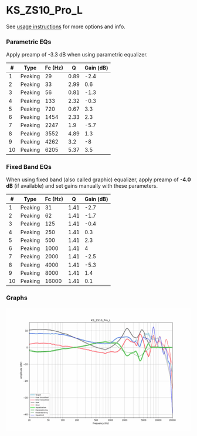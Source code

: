 # KS_ZS10_Pro_L
See [usage instructions](https://github.com/jaakkopasanen/AutoEq#usage) for more options and info.

### Parametric EQs
Apply preamp of -3.3 dB when using parametric equalizer.

|   # | Type    |   Fc (Hz) |    Q |   Gain (dB) |
|-----|---------|-----------|------|-------------|
|   1 | Peaking |        29 | 0.89 |        -2.4 |
|   2 | Peaking |        33 | 2.99 |         0.6 |
|   3 | Peaking |        56 | 0.81 |        -1.3 |
|   4 | Peaking |       133 | 2.32 |        -0.3 |
|   5 | Peaking |       720 | 0.67 |         3.3 |
|   6 | Peaking |      1454 | 2.33 |         2.3 |
|   7 | Peaking |      2247 | 1.9  |        -5.7 |
|   8 | Peaking |      3552 | 4.89 |         1.3 |
|   9 | Peaking |      4262 | 3.2  |        -8   |
|  10 | Peaking |      6205 | 5.37 |         3.5 |

### Fixed Band EQs
When using fixed band (also called graphic) equalizer, apply preamp of **-4.0 dB** (if available) and set gains manually with these parameters.

|   # | Type    |   Fc (Hz) |    Q |   Gain (dB) |
|-----|---------|-----------|------|-------------|
|   1 | Peaking |        31 | 1.41 |        -2.7 |
|   2 | Peaking |        62 | 1.41 |        -1.7 |
|   3 | Peaking |       125 | 1.41 |        -0.4 |
|   4 | Peaking |       250 | 1.41 |         0.3 |
|   5 | Peaking |       500 | 1.41 |         2.3 |
|   6 | Peaking |      1000 | 1.41 |         4   |
|   7 | Peaking |      2000 | 1.41 |        -2.5 |
|   8 | Peaking |      4000 | 1.41 |        -5.3 |
|   9 | Peaking |      8000 | 1.41 |         1.4 |
|  10 | Peaking |     16000 | 1.41 |         0.1 |

### Graphs
![](./KS_ZS10_Pro_L.png)
